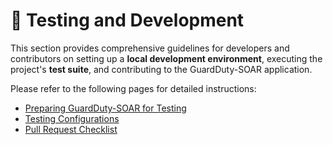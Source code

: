 # 🧪 Testing and Development

This section provides comprehensive guidelines for developers and contributors on setting up a **local development environment**, executing the project's **test suite**, and contributing to the GuardDuty-SOAR application.

Please refer to the following pages for detailed instructions:

* [Preparing GuardDuty-SOAR for Testing](preparing-guardduty-soar-for-testing.md)
* [Testing Configurations](testing-configurations.md)
* [Pull Request Checklist](pull-request-checklist.md)

